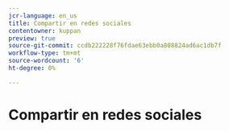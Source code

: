 ```yaml
---
jcr-language: en_us
title: Compartir en redes sociales
contentowner: kuppan
preview: true
source-git-commit: ccdb222228f76fdae63ebb0a808824ad6ac1db7f
workflow-type: tm+mt
source-wordcount: '6'
ht-degree: 0%

---
```




# Compartir en redes sociales

